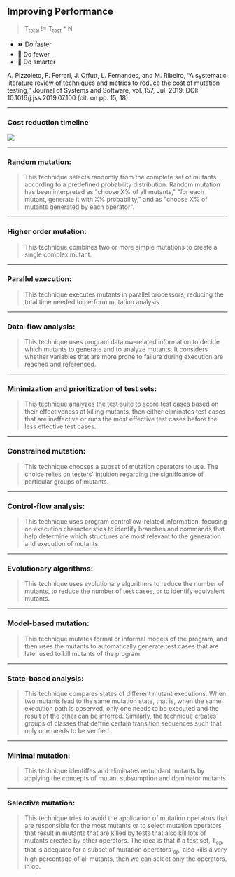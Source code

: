## Improving Performance

> T<sub>total</sub> <span class="fragment" data-fragment-index="0">!</span>= T<sub>test</sub> * N

<!-- .element class="text-xl" -->

<emoji-list>

* ⏩ Do faster
* 🔽 Do fewer
* 🧐 Do smarter

</emoji-list>

<!-- .element class="fragment" data-fragment-index="1" -->

A. Pizzoleto, F. Ferrari, J. Offutt, L. Fernandes, and M. Ribeiro, “A systematic literature
review of techniques and metrics to reduce the cost of mutation testing,” Journal of Systems
and Software, vol. 157, Jul. 2019. DOI: 10.1016/j.jss.2019.07.100 (cit. on pp. 15, 18).

<!-- .element class="citation fragment" data-fragment-index="1" -->

----

### Cost reduction timeline

![](/img/cost-reduction-time-line.PNG)

--- 

### Random mutation:

> This technique selects randomly from the complete set of mutants according to a predefined probability distribution. Random mutation has been interpreted as "choose X% of all mutants," "for each mutant, generate it with X% probability," and as "choose X% of mutants generated by each operator".

---

### Higher order mutation:

> This technique combines two or more simple mutations to create a single complex mutant.


---

### Parallel execution:

> This technique executes mutants in parallel processors, reducing
the total time needed to perform mutation analysis.

---

### Data-flow analysis:

> This technique uses program data 
ow-related information to decide
which mutants to generate and to analyze mutants. It considers whether variables
that are more prone to failure during execution are reached and referenced.

--- 

### Minimization and prioritization of test sets:

> This technique analyzes the test suite to
score test cases based on their effectiveness at killing mutants, then either eliminates
test cases that are ineffective or runs the most effective test cases before the less effective
test cases.

---

### Constrained mutation:

> This technique chooses a subset of mutation operators to use.
The choice relies on testers' intuition regarding the signiffcance of particular groups of
mutants.

--- 

### Control-flow analysis:

> This technique uses program control 
ow-related information,
focusing on execution characteristics to identify branches and commands that help determine
which structures are most relevant to the generation and execution of mutants.



---

### Evolutionary algorithms:

> This technique uses evolutionary algorithms to reduce the
number of mutants, to reduce the number of test cases, or to identify equivalent mutants.

---

### Model-based mutation:

> This technique mutates formal or informal models of the program,
and then uses the mutants to automatically generate test cases that are later
used to kill mutants of the program.

---

### State-based analysis:

> This technique compares states of different mutant executions.
When two mutants lead to the same mutation state, that is, when the same execution
path is observed, only one needs to be executed and the result of the other can be
inferred. Similarly, the technique creates groups of classes that deffne certain transition
sequences such that only one needs to be verified.

---

### Minimal mutation:

> This technique identiffes and eliminates redundant mutants by
applying the concepts of mutant subsumption and dominator mutants.

---

### Selective mutation:

> This technique tries to avoid the application of mutation operators
that are responsible for the most mutants or to select mutation operators that result in
mutants that are killed by tests that also kill lots of mutants created by other operators.
The idea is that if a test set, T<sub>op</sub>, that is adequate for a subset of mutation operators <sub>op</sub>,
also kills a very high percentage of all mutants, then we can select only the operators.
in op.